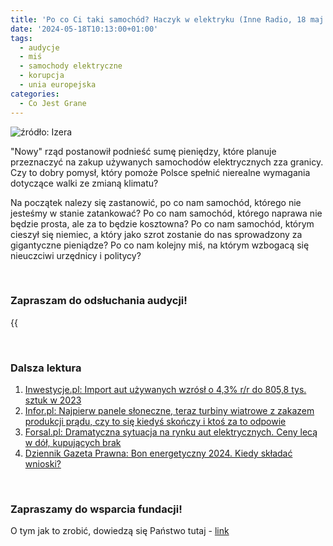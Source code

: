 ```yaml
---
title: 'Po co Ci taki samochód? Haczyk w elektryku (Inne Radio, 18 maj 2024)'
date: '2024-05-18T10:13:00+01:00'
tags:
  - audycje
  - miś
  - samochody elektryczne
  - korupcja
  - unia europejska
categories:
  - Co Jest Grane
---
```

![źródło: Izera](/uploads/CJG_66_2024_05_18.jpg)


"Nowy" rząd postanowił podnieść sumę pieniędzy, które planuje przeznaczyć na zakup używanych samochodów elektrycznych zza granicy. Czy to dobry pomysł, który pomoże Polsce spełnić nierealne wymagania dotyczące walki ze zmianą klimatu? 

Na początek nalezy się zastanowić, po co nam samochód, którego nie jesteśmy w stanie zatankować? Po co nam samochód, którego naprawa nie będzie prosta, ale za to będzie kosztowna? Po co nam samochód, którym cieszył się niemiec, a który jako szrot zostanie do nas sprowadzony za gigantyczne pieniądze? Po co nam kolejny miś, na którym wzbogacą się nieuczciwi urzędnicy i politycy?

<br>


### Zapraszam do odsłuchania audycji!

{{<audio src="audio/LONG CJG_66_2024_05_18.mp3" caption="Zapis audycji CJG, publikowanej na łamach Innego Radia Głuchołazy w dniu 18 maja 2024">}}

<br>
 
### Dalsza lektura

1. [Inwestycje.pl: Import aut używanych wzrósł o 4,3% r/r do 805,8 tys. sztuk w 2023](https://inwestycje.pl/biznes/import-aut-uzywanych-wzrosl-o-43-r-r-do-8058-tys-sztuk-w-2023/) 
2. [Infor.pl: Najpierw panele słoneczne, teraz turbiny wiatrowe z zakazem produkcji prądu, czy to się kiedyś skończy i ktoś za to odpowie](https://www.infor.pl/twoje-pieniadze/koszty-utrzymania/6600647,wylaczenia-z-sieci-dotkna-wszystkich-produkujacych-prad-z-fotowoltaiki-iturbin-wiatrowych.html)
3. [Forsal.pl: Dramatyczna sytuacja na rynku aut elektrycznych. Ceny lecą w dół, kupujących brak](https://forsal.pl/biznes/motoryzacja/artykuly/9501123,dramatyczna-sytuacja-na-rynku-aut-elektrycznych-ceny-leca-w-dol-kupu.html)
4. [Dziennik Gazeta Prawna: Bon energetyczny 2024. Kiedy składać wnioski?](https://serwisy.gazetaprawna.pl/emerytury-i-renty/artykuly/9500508,bon-energetyczny-2024-kiedy-skladac-wnioski-znamy-nowy-termin.html)

<br>

### Zapraszamy do wsparcia fundacji!
O tym jak to zrobić, dowiedzą się Państwo tutaj - [link](https://audycje.com.pl/posts/wsparcie/)